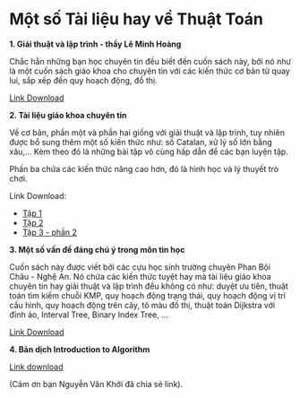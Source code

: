 # Một số Tài liệu hay về Thuật Toán

**1. Giải thuật và lập trình - thầy Lê Minh Hoàng**


Chắc hẳn những bạn học chuyên tin đều biết đến cuốn sách này, bởi nó như là một cuốn sách giáo khoa cho chuyên tin với các kiến thức cơ bản từ quay lui, sắp xếp đến quy hoạch động, đồ thị.

[Link Download](https://drive.google.com/file/d/0BwcTB8a10LBwV1J3T2xDTGhQNmM/view?usp=sharing)

**2. Tài liệu giáo khoa chuyên tin**

Về cơ bản, phần một và phần hai giống với giải thuật và lập trình, tuy nhiên được bổ sung thêm một số kiến thức như: số Catalan, xử lý số lớn bằng xâu,... Kèm theo đó là những bài tập vô cùng hấp dẫn để các bạn luyện tập.

Phần ba chứa các kiến thức nâng cao hơn, đó là hình học và lý thuyết trò chơi.

Link Download:

 - [Tập 1](https://drive.google.com/file/d/0BwcTB8a10LBweWxNcExnVzF5dG8/view?usp=sharing)
 - [Tập 2](https://drive.google.com/file/d/0BwcTB8a10LBwY2kzV0dTMEhYb0E/view?usp=sharing)
 - [Tập 3 - phần 2](https://drive.google.com/file/d/0BwcTB8a10LBwdjVOeE10b0tIZ00/view?usp=sharing)

**3. Một số vấn đề đáng chú ý trong môn tin học**

Cuốn sách này được viết bởi các cựu học sinh trường chuyên Phan Bội Châu - Nghệ An. Nó chứa các kiến thức tuyệt hay mà tài liệu giáo khoa chuyên tin hay giải thuật và lập trình đều không có như: duyệt ưu tiên, thuật toán tìm kiếm chuỗi KMP, quy hoạch động trạng thái, quy hoạch động vị trí cấu hình, quy hoạch động trên cây, tô màu đồ thị, thuật toán Dijkstra với đỉnh ảo, Interval Tree, Binary Index Tree, ...

[Link Download](https://drive.google.com/file/d/0BwcTB8a10LBwZHh0c3p0M2NqZ1E/view?usp=sharing)

**4. Bản dịch Introduction to Algorithm**

[Link download](https://drive.google.com/file/d/0B2B4YFwy4LhWWl9NV2pyQno1S0U/view)

(Cảm ơn bạn Nguyễn Văn Khởi đã chia sẻ link).